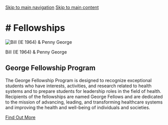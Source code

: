 [Skip to main navigation](https://www.isye.gatech.edu/academics/fellowships#main-navigation) [Skip to main content](https://www.isye.gatech.edu/academics/fellowships#main-content)

# \# Fellowships

![Bill (IE 1964) & Penny George](https://www.isye.gatech.edu/sites/default/files/styles/manual_3_2/public/framed-image-wtih-copy/penny-and-bill-george.jpg?h=b20c9383&itok=Wm1c0kTg)

Bill (IE 1964) & Penny George

## George Fellowship Program

The George Fellowship Program is designed to recognize exceptional students who have interests, activities, and research related to health systems and to prepare students for leadership roles in the field of health. Recipients of the fellowships are named George Fellows and are dedicated to the mission of advancing, leading, and transforming healthcare systems and improving the health and well-being of individuals and societies.

[Find Out More](https://www.isye.gatech.edu/academics/fellowships/george-fellowship-program "George Fellowship Program")